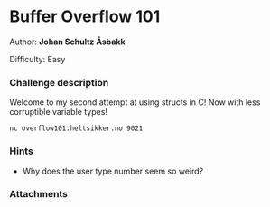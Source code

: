 # Buffer Overflow 101

Author: **Johan Schultz Åsbakk**

Difficulty: Easy

### Challenge description

Welcome to my second attempt at using structs in C! Now with less corruptible variable types!

`nc overflow101.heltsikker.no 9021`

### Hints

- Why does the user type number seem so weird?

### Attachments

